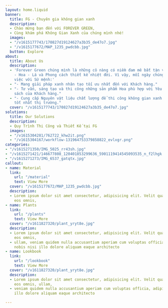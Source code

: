 ```yaml
---
layout: home.liquid
banner:
  title: FG - Chuyên gia không gian xanh
  description:
  - Chào mừng bạn đến với FOREVER GREEN,
  - Cùng khám phá Không Gian Xanh của chúng mình nhé!
  images:
  - "/v1615177743/170827d19124627a3b35_de47o7.jpg"
  - "/v1615177672/MAP_1235_pwdcbb.jpg"
  button: Explore
about:
  title: About Us
  description:
  - 'Forever Green chúng mình là những cô nàng có niềm đam mê bất tận với Cỏ - Cây
    - Hoa - Lá và Phong cách thiết kế nhiệt đới. Vì vậy, mỗi ngày chúng mình đều làm
    việc với Sứ mệnh:'
  - "- Mang giải pháp xanh nhân tạo tối ưu nhất đến với Khách hàng."
  - "- Tư vấn, sáng tạo và thi công những sản phẩm Hoa phù hợp với Yêu cầu & Ngân
    sách của Khách hàng."
  - "- Cung cấp Nguyên vật liệu chất lượng để thi công không gian xanh với giá thành
    tốt nhất thị trường."
  cover: "/v1615177743/170827d19124627a3b35_de47o7.jpg"
solutions:
  title: Our Solutions
  description:
  - Quy Trình Thi Công và Thiết Kế tại FG
  images:
  - "/v1615304281/762722_khw2it.png"
  - "/v1615304167/workflow-131964753379858822_evlxgr.png"
categories:
- "/v1615271350/IMG_5025_rr43sh.jpg"
- "/v1615271421/146677808_120401853299636_5901119414545093535_n_f2lhgk.jpg"
- "/v1615271273/IMG_6537_gatqtx.jpg"
callout:
- name: Material
  link:
    url: "/material"
    text: View More
  cover: "/v1615177672/MAP_1235_pwdcbb.jpg"
  description:
  - Lorem ipsum dolor sit amet consectetur, adipisicing elit. Velit quaerat blanditiis
    eos omnis,
- name: Plants
  link:
    url: "/plants"
    text: View More
  cover: "/v1611827320/plant_yryt8e.jpg"
  description:
  - Lorem ipsum dolor sit amet consectetur, adipisicing elit. Velit quaerat blanditiis
    eos omnis,
  - ullam, veniam quidem nulla accusantium aperiam cum voluptas officia, adipisci
    nobis nisi illo dolore aliquam eaque architecto
- name: Lookbook
  link:
    url: "/lookbook"
    text: View More
  cover: "/v1611827320/plant_yryt8e.jpg"
  description:
  - Lorem ipsum dolor sit amet consectetur, adipisicing elit. Velit quaerat blanditiis
    eos omnis, ullam,
  - veniam quidem nulla accusantium aperiam cum voluptas officia, adipisci nobis nisi
    illo dolore aliquam eaque architecto

---
```

